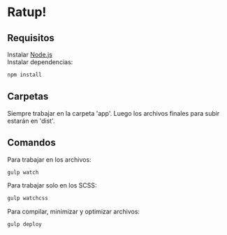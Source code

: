 # Ratup!

## Requisitos
Instalar [Node.js]  
Instalar dependencias: 
  ```sh
  npm install
  ```
## Carpetas
Siempre trabajar en la carpeta 'app'. Luego los archivos finales para subir estarán en 'dist'.

## Comandos
Para trabajar en los archivos:
  ```sh
  gulp watch
  ```
Para trabajar solo en los SCSS:
  ```sh
  gulp watchcss
  ```
Para compilar, minimizar y optimizar archivos:
  ```sh
  gulp deploy
  ```

[Node.js]: https://nodejs.org/en/
